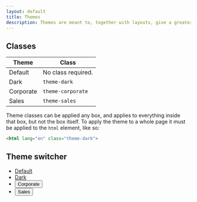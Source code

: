 ```yaml
---
layout: default
title: Themes
description: Themes are meant to, together with layouts, give a greater sense of order while browsing around the site, by visually telling the user what section he is viewing.
---
```


## Classes

| Theme     | Class              |
| --------- |--------------------|
| Default   | No class required. |
| Dark      | `theme-dark`       |  
| Corporate | `theme-corporate`  |
| Sales     | `theme-sales`      |

Theme classes can be applied any box, and applies to everything inside that box, but not the box itself. To apply the theme to a whole page it must be applied to the `html` element, like so:

```html
<html lang="en" class="theme-dark">
```

## Theme switcher

<div id="theme-switcher">
<ul class="nav nav-pills">
  <li class="nav-item">
    <a href="#" class="nav-link active" v-on:click.native.prevent="switchTheme('', $event)">Default</a>
  </li>
  <li class="nav-item">
    <a href="#" class="nav-link" v-on:click.native.prevent="switchTheme('theme-dark', $event)">Dark</a>
  </li>
  <li class="nav-item">
    <button class="nav-link" v-on:click.native.prevent="switchTheme('theme-corporate', $event)">Corporate</button>
  </li>
  <li class="nav-item">
    <button class="nav-link" v-on:click.native.prevent="switchTheme('theme-sales', $event)">Sales</button>
  </li>
</ul>
</div>
